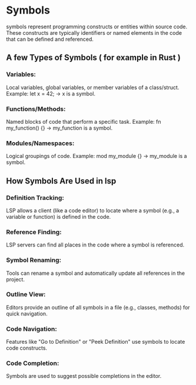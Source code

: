 # Symbols

symbols represent programming constructs or entities within source code.
These constructs are typically identifiers or named elements in the code
that can be defined and referenced.

## A few Types of Symbols ( for example in Rust )

### Variables:

Local variables, global variables, or member variables of a class/struct.
Example: let x = 42; → x is a symbol.

### Functions/Methods:

Named blocks of code that perform a specific task.
Example: fn my_function() {} → my_function is a symbol.

### Modules/Namespaces:

Logical groupings of code.
Example: mod my_module {} → my_module is a symbol.

## How Symbols Are Used in lsp

### Definition Tracking:

LSP allows a client (like a code editor) to locate where a symbol
(e.g., a variable or function) is defined in the code.

### Reference Finding:

LSP servers can find all places in the code where a symbol is referenced.

### Symbol Renaming:

Tools can rename a symbol and automatically update all references in the project.

### Outline View:

Editors provide an outline of all symbols in a file
(e.g., classes, methods) for quick navigation.

### Code Navigation:

Features like "Go to Definition" or "Peek Definition" use symbols
to locate code constructs.

### Code Completion:

Symbols are used to suggest possible completions in the editor.
